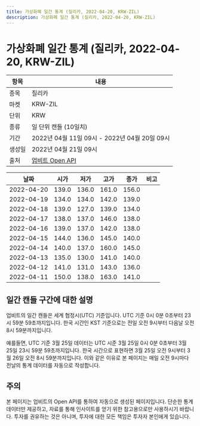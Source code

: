 ```yaml
---
title: 가상화폐 일간 통계 (질리카, 2022-04-20, KRW-ZIL)
description: 가상화폐 일간 통계 (질리카, 2022-04-20, KRW-ZIL)
---
```



가상화폐 일간 통계 (질리카, 2022-04-20, KRW-ZIL)
===

|항목|내용|
|--|--|
|종목|질리카|
|마켓|KRW-ZIL|
|단위|KRW|
|종류|일 단위 캔들 (10일치)|
|기간|2022년 04월 11일 09시 - 2022년 04월 20일 09시|
|생성일|2022년 04월 21일 09시|
|출처|[업비트 Open API](https://docs.upbit.com)|


|날짜|시가|저가|고가|종가|비고|
|--|--|--|--|--|--|
|2022-04-20|139.0|136.0|161.0|156.0|    |
|2022-04-19|134.0|134.0|142.0|139.0|    |
|2022-04-18|139.0|127.0|139.0|134.0|    |
|2022-04-17|138.0|137.0|146.0|138.0|    |
|2022-04-16|139.0|137.0|142.0|138.0|    |
|2022-04-15|144.0|136.0|145.0|140.0|    |
|2022-04-14|140.0|137.0|160.0|145.0|    |
|2022-04-13|135.0|130.0|141.0|140.0|    |
|2022-04-12|141.0|131.0|143.0|136.0|    |
|2022-04-11|150.0|138.0|163.0|141.0|    |


일간 캔들 구간에 대한 설명
---


업비트의 일간 캔들은 세계 협정시(UTC) 기준입니다. 
UTC 기준 0시 0분 0초부터 23시 59분 59초까지입니다. 
한국 시간인 KST 기준으로는 전일 오전 9시부터 다음날 오전 8시 59분까지입니다. 


예를들면, UTC 기준 3월 25일 데이터는 UTC 시준 3월 25일 0시 0분 0초부터 3월 25일 23시 59분 59초까지입니다. 
한국 시간으로 표현하면 3월 25일 오전 9시부터 3월 26일 오전 8시 59분까지입니다. 
이와 같은 이유로 본 페이지는 매일 오전 9시마다 전날의 통계 데이터를 자동으로 작성합니다. 


주의
---


본 페이지는 업비트의 Open API를 통하여 자동으로 생성된 페이지입니다. 
단순한 통계 데이터만 제공하고, 자료를 통해 인사이트를 얻기 위한 참고용으로만 사용하시기 바랍니다. 
투자를 권유하는 것은 아니며, 투자에 대한 모든 책임은 투자자 본인에게 있습니다. 
